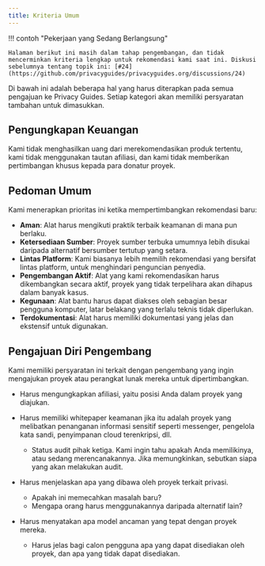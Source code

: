 ```yaml
---
title: Kriteria Umum
---
```


!!! contoh "Pekerjaan yang Sedang Berlangsung"

    Halaman berikut ini masih dalam tahap pengembangan, dan tidak mencerminkan kriteria lengkap untuk rekomendasi kami saat ini. Diskusi sebelumnya tentang topik ini: [#24] (https://github.com/privacyguides/privacyguides.org/discussions/24)

Di bawah ini adalah beberapa hal yang harus diterapkan pada semua pengajuan ke Privacy Guides. Setiap kategori akan memiliki persyaratan tambahan untuk dimasukkan.

## Pengungkapan Keuangan

Kami tidak menghasilkan uang dari merekomendasikan produk tertentu, kami tidak menggunakan tautan afiliasi, dan kami tidak memberikan pertimbangan khusus kepada para donatur proyek.

## Pedoman Umum

Kami menerapkan prioritas ini ketika mempertimbangkan rekomendasi baru:

- **Aman**: Alat harus mengikuti praktik terbaik keamanan di mana pun berlaku.
- **Ketersediaan Sumber**: Proyek sumber terbuka umumnya lebih disukai daripada alternatif bersumber tertutup yang setara.
- **Lintas Platform**: Kami biasanya lebih memilih rekomendasi yang bersifat lintas platform, untuk menghindari penguncian penyedia.
- **Pengembangan Aktif**: Alat yang kami rekomendasikan harus dikembangkan secara aktif, proyek yang tidak terpelihara akan dihapus dalam banyak kasus.
- **Kegunaan**: Alat bantu harus dapat diakses oleh sebagian besar pengguna komputer, latar belakang yang terlalu teknis tidak diperlukan.
- **Terdokumentasi**: Alat harus memiliki dokumentasi yang jelas dan ekstensif untuk digunakan.

## Pengajuan Diri Pengembang

Kami memiliki persyaratan ini terkait dengan pengembang yang ingin mengajukan proyek atau perangkat lunak mereka untuk dipertimbangkan.

- Harus mengungkapkan afiliasi, yaitu posisi Anda dalam proyek yang diajukan.

- Harus memiliki whitepaper keamanan jika itu adalah proyek yang melibatkan penanganan informasi sensitif seperti messenger, pengelola kata sandi, penyimpanan cloud terenkripsi, dll.
    - Status audit pihak ketiga. Kami ingin tahu apakah Anda memilikinya, atau sedang merencanakannya. Jika memungkinkan, sebutkan siapa yang akan melakukan audit.

- Harus menjelaskan apa yang dibawa oleh proyek terkait privasi.
    - Apakah ini memecahkan masalah baru?
    - Mengapa orang harus menggunakannya daripada alternatif lain?

- Harus menyatakan apa model ancaman yang tepat dengan proyek mereka.
    - Harus jelas bagi calon pengguna apa yang dapat disediakan oleh proyek, dan apa yang tidak dapat disediakan.
